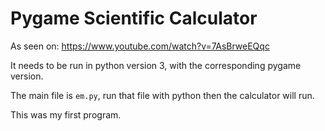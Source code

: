 # Pygame Scientific Calculator


As seen on: https://www.youtube.com/watch?v=7AsBrweEQqc


It needs to be run in python version 3, with the corresponding pygame version.


The main file is `em.py`, run that file with python then the calculator will run.


This was my first program.